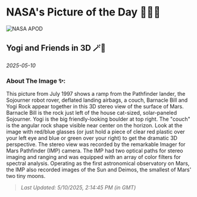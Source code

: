 
# NASA's Picture of the Day 🧑‍🚀💫

  ![NASA APOD](https://apod.nasa.gov/apod/image/2505/mars10_st_path_big.jpg)
  
  ## Yogi and Friends in 3D 🪄🌌
  
  _2025-05-10_
  
  ### About The Image ✨: 
  
  This picture from July 1997 shows a ramp from the Pathfinder lander, the Sojourner robot rover, deflated landing airbags, a couch, Barnacle Bill and Yogi Rock appear together in this 3D stereo view of the surface of Mars. Barnacle Bill is the rock just left of the house cat-sized, solar-paneled Sojourner. Yogi is the big friendly-looking boulder at top right. The "couch" is the angular rock shape visible near center on the horizon. Look at the image with red/blue glasses (or just hold a piece of clear red plastic over your left eye and blue or green over your right) to get the dramatic 3D perspective. The stereo view was recorded by the remarkable Imager for Mars Pathfinder (IMP) camera. The IMP had two optical paths for stereo imaging and ranging and was equipped with an array of color filters for spectral analysis.  Operating as the first astronomical observatory on Mars, the IMP also recorded images of the Sun and Deimos, the smallest of Mars' two tiny moons.
  
  
  
  > _Last Updated: 5/10/2025, 2:14:45 PM (in GMT)_
  